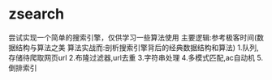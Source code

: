 # zsearch
尝试实现一个简单的搜索引擎，仅供学习一些算法使用
主要逻辑:参考极客时间(数据结构与算法之美 算法实战而:剖析搜索引擎背后的经典数据结构和算法)
1.队列,存储待爬取网页url
2.布隆过滤器,url去重
3.字符串处理
4.多模式匹配,ac自动机
5.倒排索引
